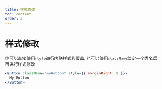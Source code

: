 ```yaml
---
title: 样式修改
toc: content
order: 3
---
```


# 样式修改

你可以直接使用`style`进行内联样式的覆盖, 也可以使用`className`给定一个类名后再进行样式修改

```jsx | pure
<Button className="myButton" style={{ marginRight: 8 }}>
  My Button
</Button>
```
